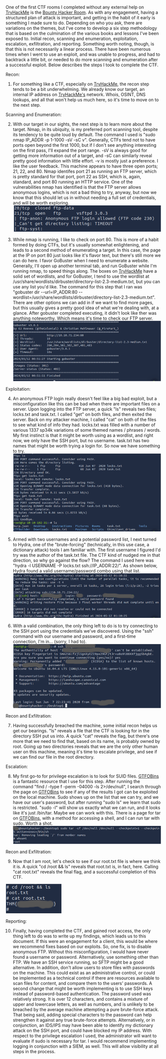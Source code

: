 One of the first CTF rooms I completed without any external help on [TryHackMe](https://tryhackme.com/) is the [Bounty Hacker Room](https://tryhackme.com/r/room/cowboyhacker). As with any engagement, having a structured plan of attack is important, and getting in the habit of it early is something I made sure to do. Depending on who you ask, there are variations on the themes, but I've come to develop a six step methodology that is based on the culmination of the various books and lessons I've been exposed to. Initial recon, scanning and enumeration, exploitation, escalation, exfiltration, and reporting. Something worth noting, though, is that this is not necessarily a linear process. There have been numerous times when I went to use an exploit, and was unable to progress, and had to backtrack a little bit, or needed to do more scanning and enumeration after a successful exploit. Below describes the steps I took to complete the CTF. 

Recon:
1. For something like a CTF, especially on [TryHackMe](https://tryhackme.com/), the recon step tends to be a bit underwhelming. We already know our target, an internal IP address on [TryHackMe's](https://tryhackme.com/) network. Whois, OSINT, DNS lookups, and all that won't help us much here, so it's time to move on to the next step.  

Scanning and Enumeration:

2. With our target in our sights, the next step is to learn more about the target. Nmap, in its ubiquity, is my preferred port scanning tool, despite its tendency to be quite loud by default. The command I used is "sudo nmap IP_ADDR -p 1-1000 -sV -sC v". Generally, CTFs tend not to have ports open beyond the first 1000, but if I don't see anything interesting on the first pass, I'll expand the port range. -sV is always good for getting more information out of a target, and -sC can similarly reveal pretty good information with little effort. -v is mostly just a preference. I like the user feedback. This machine appears to have three open ports; 21, 22, and 80. Nmap identifes port 21 as running an FTP server, which is pretty standard for that port, port 22 as SSH, which is, again, standard, and port 80 running an HTTP service. One of the vulnerabilities nmap has identified is that the FTP server allows anonymous logins, which is not a bad thing to try, anyway, but now we know that this should let us in without needing a full set of credentials, and will be worth exploring.   
![A snippet of the output from nmap, showing an open FTP port that allows anonymous logins.](nmap-ftp-port.png)

3. While nmap is running, I like to check on port 80. This is more of a habit formed by doing CTFs, but it's usually somewhat enlightening, and leads to a second method of enumerating a target. In this case, the page at the IP on port 80 just looks like it's flavor text, but there's still more we can do here. I favor GoBuster when I need to enumerate a website. Generally, I'll open up another terminal tab, and run GoBuster while I'm running nmap, to speed things along. The boxes on [TryHackMe](https://tryhackme.com/) have a solid set of wordlists, and for GoBuster, I tend to use the wordlist at /usr/share/wordlists/dirbuster/directory-list-2.3-medium.txt, but you can use any list you'd like. The command for this step that I ran was "gobuster dir --url=IP_ADDR:80 --wordlist=/usr/share/wordlists/dirbuster/directory-list-2.3-medium.txt". There are other options we can add in if we want to find more pages, but this usually gives a pretty good idea of what we're dealing with, at a glance. After gobuster completed executing, it didn't look like ther was anything noteworthy. Which means it's time to check our FTP server. 
![The results of the gobuster scan.](gobuster.png)

Exploitation:

4. An anonymous FTP login really doesn't feel like a big bad exploit, but a misconfiguration like this can be bad when there are important files on a server. Upon logging into the FTP server, a quick "ls" reveals two files; locks.txt and task.txt. I called "get" on both files, and then exited the server. Back on my attacker machine, I called "cat" on both of the files to see what kind of info they had. locks.txt was filled with a number of various 1337 sp34k variations of some themed names / phrases / words. My first instinct is that it might be worth using as a wordlist, and right now, we only have the SSH port, but no username. task.txt has two names that might be worth trying a login for. So now we have something to try.
![After logging into the FTP server, I checked for interesting files, and exfiltrated them to my attacker machine.](ftp-action.png)

5. Armed with two usernames and a potential password list, I next turned to Hydra, one of the "brute-forcing" (technically, in this use case, a dictionary attack) tools I am familiar with. The first username I figured I'd try was the author of the task.txt file. The CTF kind of nudged me in that direction, so why go against the flow? The command I used here was "hydra -l USERNAME -P locks.txt ssh://IP_ADDR:22/". As shown below, Hydra found a valid username/password combo using that list. 
![The winning combination discovered by Hydra.](hydra-ssh.png)

6. With a valid combination, the only thing left to do is to try connecting to the SSH port using the credentials we've discovered. Using the "ssh" command with our username and password, and a first-time connection, I'm in... (sorry, I had to). 
![I'm in...](im-in.png)

Recon and Exfiltration:

7. Having successfully breached the machine, some initial recon helps us get our bearings. "ls" reveals a file that the CTF is looking for in the directory SSH put us into. A quick "cat" reveals the flag, but there's one more that we need to find that, based on its name, is probably owned by root. Going up two directories reveals that we are the only other human user on this machine, meaning it's time to escalate privilege, and see if we can find our file in the root directory. 

Escalation:

8. My first go-to for privilege escalation is to look for SUID files. [GTFOBins](https://gtfobins.github.io) is a fantastic resource that I use for this step. After running the command "find / -type f -perm -04000 -ls 2>/dev/null", I search through the page on [GTFOBins](https://gtfobins.github.io) to see if any of the results I got can be exploited on the local machine. Sudo shows up on the list that we can try, and we have our user's password, but after running "sudo ls" we learn that sudo is restricted. "sudo -l" will show us exactly what we can run, and it looks like it's just /bin/tar. Maybe we can work with this. There is a page for tar on [GTFOBins](https://gtfobins.github.io), with a method for accessing a shell, and I can run tar with sudo. Worth a shot. 
![Successful privilege escalation.](as-root.png)

Recon and Exfiltration:

9. Now that I am root, let's check to see if our root.txt file is where we think it is. A quick "cd /root && ls" reveals that root.txt is, in fact, here. Calling "cat root.txt" reveals the final flag, and a successful completion of this CTF.

![The final flag.](flag.png)

Reporting:

10. Finally, having completed the CTF, and gained root access, the only thing left to do was to write up my findings, which leads us to this document. If this were an engagement for a client, this would be where we recommend fixes based on our exploits. So, one fix, is to disable anonymous FTP. Without this misconfiguration, I would have never found a username or password. Alternatively, use something other than FTP. We have an SSH service running, so SFTP might be a good alternative. In addition, don't allow users to store files with passwords on the machine. This could exist as an administrative control, or could be implemented as a technical control if there are resources available to scan files for content, and compare them to the users' passwords. A second change that might be worth implementing is to use SSH keys instead of password-based authentication. The password used was relatively strong. It is over 12 characters, and contains a mixture of upper and lowercase letters, as well as numbers, and is unlikely to be breached by the average machine attempting a pure brute-force attack. That being said, adding special characters to the password can help strengthen it against any true brute-force attempts. Alternatively, or in conjunction, an IDS/IPS may have been able to identify my dictionary attack on the SSH port, and could have blocked my IP address. With respect to the privilege escalation I used, the administrator will want to evaluate if sudo is necessary for tar. I would recommend implementing logging in conjunction with a SIEM, as well. This will allow visibility at all steps in the process. 
